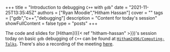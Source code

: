 +++
title = "Introduction to debugging `C++` with `gdb`"
date = "2021-11-25T13:35:45Z"
authors = ["Ryan Moodie","Hitham Hassan"]
cover = ""
tags = ["gdb","c++","debugging"]
description = "Content for today's session"
showFullContent = false
type = "posts"
+++

The code and slides for [Hitham]({{< ref "hitham-hassan" >}})'s session today on basic `gdb` debugging of `C++` can be found at [`Hitham2496/Computing-Talks`](https://github.com/Hitham2496/Computing-Talks).
There's also a recording of the meeting [here](https://durhamuniversity-my.sharepoint.com/:v:/g/personal/jndn32_durham_ac_uk/ERth0bjbwXZOmjy0caqrP-ABULr7mSGpnLZYcSvD7lmI8A?e=KkpVdK).
